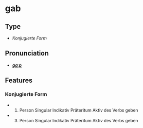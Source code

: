 # gab
## Type
- _Konjugierte Form_
## Pronunciation
- **_[ɡaːp](https://commons.wikimedia.org/wiki/File:De-gab.ogg)_**
## Features
### Konjugierte Form
- 1. Person Singular Indikativ Präteritum Aktiv des Verbs geben
- 3. Person Singular Indikativ Präteritum Aktiv des Verbs geben
